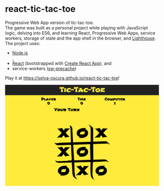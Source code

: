 # react-tic-tac-toe

Progressive Web App version of tic-tac-toe.<br />
The game was built as a personal project while playing with JavaScript logic, delving into ES6, and learning React, Progressive Web Apps, service workers, storage of state and the app shell in the browser, and <a href="https://developers.google.com/web/tools/lighthouse/">Lighthouse</a>.  The project uses:
<ul>
	<li><a href="https://nodejs.org/en/">Node.js</a></li>,
	<li><a href="https://github.com/facebook/react">React</a> (bootstrapped with <a href="https://github.com/facebookincubator/create-react-app">Create React App</a>), and</li>
	<li>service-workers (<a href="https://github.com/GoogleChrome/sw-precache">sw-precache</a>)</li>
</ul>

Play it at <a href="https://selva-oscura.github.io/react-tic-tac-toe">https://selva-oscura.github.io/react-tic-tac-toe</a>!

![Tic-Tac-Toe](https://github.com/selva-oscura/react-tic-tac-toe/blob/master/tic-tac-toe_screenshot.png)